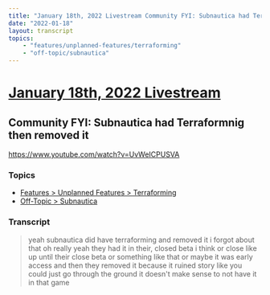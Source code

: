 ```yaml
---
title: "January 18th, 2022 Livestream Community FYI: Subnautica had Terraformnig then removed it"
date: "2022-01-18"
layout: transcript
topics:
    - "features/unplanned-features/terraforming"
    - "off-topic/subnautica"
---
```

# [January 18th, 2022 Livestream](../2022-01-18.md)
## Community FYI: Subnautica had Terraformnig then removed it
https://www.youtube.com/watch?v=UvWeICPUSVA

### Topics
* [Features > Unplanned Features > Terraforming](../topics/features/unplanned-features/terraforming.md)
* [Off-Topic > Subnautica](../topics/off-topic/subnautica.md)

### Transcript

> yeah subnautica did have terraforming and removed it i forgot about that oh really yeah they had it in their, closed beta i think or close like up until their close beta or something like that or maybe it was early access and then they removed it because it ruined story like you could just go through the ground it doesn't make sense to not have it in that game
